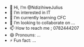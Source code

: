 - 👋 Hi, I’m @NdizihiweJulius
- 👀 I’m interested in IT
- 🌱 I’m currently learning CFC
- 💞️ I’m looking to collaborate on ...
- 📫 How to reach me ; 0782444207
- 😄 Pronouns: ...
- ⚡ Fun fact: ...

<!---
NdizihiweJulius/NdizihiweJulius is a ✨ special ✨ repository because its `README.md` (this file) appears on your GitHub profile.
You can click the Preview link to take a look at your changes.
--->
